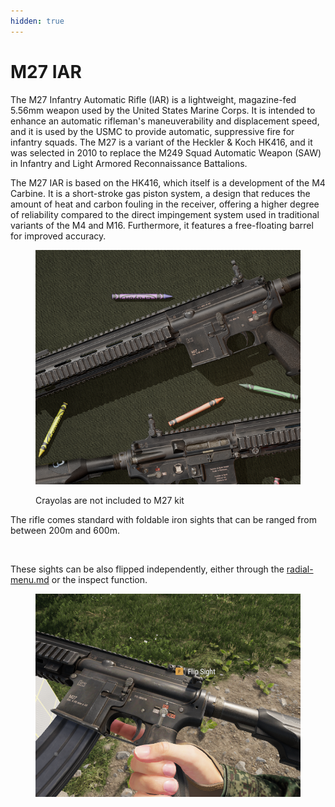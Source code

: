 ```yaml
---
hidden: true
---
```


# M27 IAR

The M27 Infantry Automatic Rifle (IAR) is a lightweight, magazine-fed 5.56mm weapon used by the United States Marine Corps. It is intended to enhance an automatic rifleman's maneuverability and displacement speed, and it is used by the USMC to provide automatic, suppressive fire for infantry squads. The M27 is a variant of the Heckler & Koch HK416, and it was selected in 2010 to replace the M249 Squad Automatic Weapon (SAW) in Infantry and Light Armored Reconnaissance Battalions.

The M27 IAR is based on the HK416, which itself is a development of the M4 Carbine. It is a short-stroke gas piston system, a design that reduces the amount of heat and carbon fouling in the receiver, offering a higher degree of reliability compared to the direct impingement system used in traditional variants of the M4 and M16. Furthermore, it features a free-floating barrel for improved accuracy.

<figure><img src="../../../../.gitbook/assets/изображение_2023-06-18_161432347.png" alt=""><figcaption><p>Crayolas are not included to M27 kit</p></figcaption></figure>

The rifle comes standard with foldable iron sights that can be ranged from between 200m and 600m.

<figure><img src="../../../../.gitbook/assets/image (55).png" alt=""><figcaption></figcaption></figure>

These sights can be also flipped independently, either through the [radial-menu.md](../../general-systems/radial-menu.md "mention") or the inspect function.

<figure><img src="../../../../.gitbook/assets/image (103).png" alt=""><figcaption></figcaption></figure>
